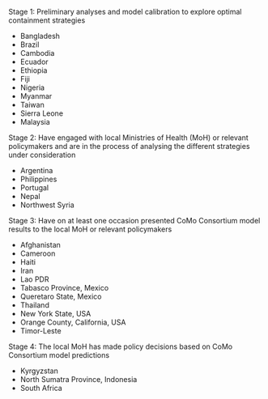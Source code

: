 Stage 1: Preliminary analyses and model calibration to explore optimal containment strategies

* Bangladesh 
* Brazil
* Cambodia
* Ecuador 
* Ethiopia
* Fiji
* Nigeria
* Myanmar
* Taiwan 
* Sierra Leone 
* Malaysia

Stage 2: Have engaged with local Ministries of Health (MoH) or relevant policymakers and are in the process of analysing the different strategies under consideration

* Argentina
* Philippines 
* Portugal
* Nepal 
* Northwest Syria

Stage 3: Have on at least one occasion presented CoMo Consortium model results to the local MoH or relevant policymakers

* Afghanistan
* Cameroon
* Haiti
* Iran
* Lao PDR
* Tabasco Province, Mexico
* Queretaro State, Mexico
* Thailand
* New York State, USA
* Orange County, California, USA 
* Timor-Leste

Stage 4: The local MoH has made policy decisions based on CoMo Consortium model predictions

* Kyrgyzstan
* North Sumatra Province, Indonesia
* South Africa
